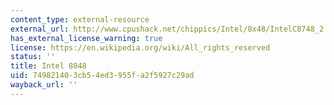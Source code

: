 ```yaml
---
content_type: external-resource
external_url: http://www.cpushack.net/chippics/Intel/8x48/IntelC8748_2.html
has_external_license_warning: true
license: https://en.wikipedia.org/wiki/All_rights_reserved
status: ''
title: Intel 8048
uid: 74982140-3cb5-4ed3-955f-a2f5927c29ad
wayback_url: ''
---
```

